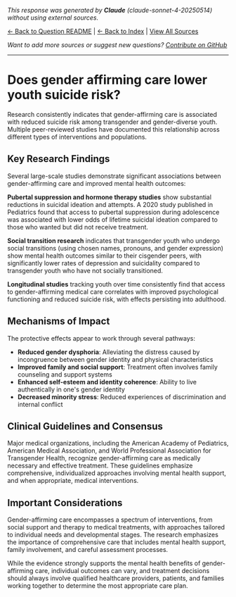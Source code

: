 <!-- 
Generated by: claude
Model: claude-sonnet-4-20250514
Prompt type: default
Tools enabled: False
Generated at: 2025-06-27T23:49:01.906477
-->

*This response was generated by **Claude** (claude-sonnet-4-20250514) without using external sources.*

[← Back to Question README](README.md) | [← Back to Index](../README.md) | [View All Sources](../allsources.md)

*Want to add more sources or suggest new questions? [Contribute on GitHub](https://github.com/justinwest/SuggestedSources)*

---

# Does gender affirming care lower youth suicide risk?

Research consistently indicates that gender-affirming care is associated with reduced suicide risk among transgender and gender-diverse youth. Multiple peer-reviewed studies have documented this relationship across different types of interventions and populations.

## Key Research Findings

Several large-scale studies demonstrate significant associations between gender-affirming care and improved mental health outcomes:

**Pubertal suppression and hormone therapy studies** show substantial reductions in suicidal ideation and attempts. A 2020 study published in Pediatrics found that access to pubertal suppression during adolescence was associated with lower odds of lifetime suicidal ideation compared to those who wanted but did not receive treatment.

**Social transition research** indicates that transgender youth who undergo social transitions (using chosen names, pronouns, and gender expression) show mental health outcomes similar to their cisgender peers, with significantly lower rates of depression and suicidality compared to transgender youth who have not socially transitioned.

**Longitudinal studies** tracking youth over time consistently find that access to gender-affirming medical care correlates with improved psychological functioning and reduced suicide risk, with effects persisting into adulthood.

## Mechanisms of Impact

The protective effects appear to work through several pathways:

- **Reduced gender dysphoria**: Alleviating the distress caused by incongruence between gender identity and physical characteristics
- **Improved family and social support**: Treatment often involves family counseling and support systems
- **Enhanced self-esteem and identity coherence**: Ability to live authentically in one's gender identity
- **Decreased minority stress**: Reduced experiences of discrimination and internal conflict

## Clinical Guidelines and Consensus

Major medical organizations, including the American Academy of Pediatrics, American Medical Association, and World Professional Association for Transgender Health, recognize gender-affirming care as medically necessary and effective treatment. These guidelines emphasize comprehensive, individualized approaches involving mental health support, and when appropriate, medical interventions.

## Important Considerations

Gender-affirming care encompasses a spectrum of interventions, from social support and therapy to medical treatments, with approaches tailored to individual needs and developmental stages. The research emphasizes the importance of comprehensive care that includes mental health support, family involvement, and careful assessment processes.

While the evidence strongly supports the mental health benefits of gender-affirming care, individual outcomes can vary, and treatment decisions should always involve qualified healthcare providers, patients, and families working together to determine the most appropriate care plan.